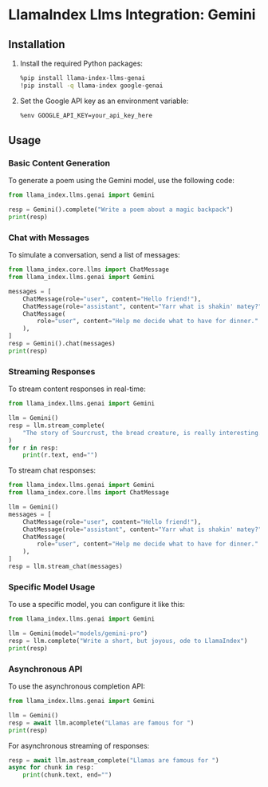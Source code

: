 # LlamaIndex Llms Integration: Gemini

## Installation

1. Install the required Python packages:

   ```bash
   %pip install llama-index-llms-genai
   !pip install -q llama-index google-genai
   ```

2. Set the Google API key as an environment variable:

   ```bash
   %env GOOGLE_API_KEY=your_api_key_here
   ```

## Usage

### Basic Content Generation

To generate a poem using the Gemini model, use the following code:

```python
from llama_index.llms.genai import Gemini

resp = Gemini().complete("Write a poem about a magic backpack")
print(resp)
```

### Chat with Messages

To simulate a conversation, send a list of messages:

```python
from llama_index.core.llms import ChatMessage
from llama_index.llms.genai import Gemini

messages = [
    ChatMessage(role="user", content="Hello friend!"),
    ChatMessage(role="assistant", content="Yarr what is shakin' matey?"),
    ChatMessage(
        role="user", content="Help me decide what to have for dinner."
    ),
]
resp = Gemini().chat(messages)
print(resp)
```

### Streaming Responses

To stream content responses in real-time:

```python
from llama_index.llms.genai import Gemini

llm = Gemini()
resp = llm.stream_complete(
    "The story of Sourcrust, the bread creature, is really interesting. It all started when..."
)
for r in resp:
    print(r.text, end="")
```

To stream chat responses:

```python
from llama_index.llms.genai import Gemini
from llama_index.core.llms import ChatMessage

llm = Gemini()
messages = [
    ChatMessage(role="user", content="Hello friend!"),
    ChatMessage(role="assistant", content="Yarr what is shakin' matey?"),
    ChatMessage(
        role="user", content="Help me decide what to have for dinner."
    ),
]
resp = llm.stream_chat(messages)
```

### Specific Model Usage

To use a specific model, you can configure it like this:

```python
from llama_index.llms.genai import Gemini

llm = Gemini(model="models/gemini-pro")
resp = llm.complete("Write a short, but joyous, ode to LlamaIndex")
print(resp)
```

### Asynchronous API

To use the asynchronous completion API:

```python
from llama_index.llms.genai import Gemini

llm = Gemini()
resp = await llm.acomplete("Llamas are famous for ")
print(resp)
```

For asynchronous streaming of responses:

```python
resp = await llm.astream_complete("Llamas are famous for ")
async for chunk in resp:
    print(chunk.text, end="")
```
